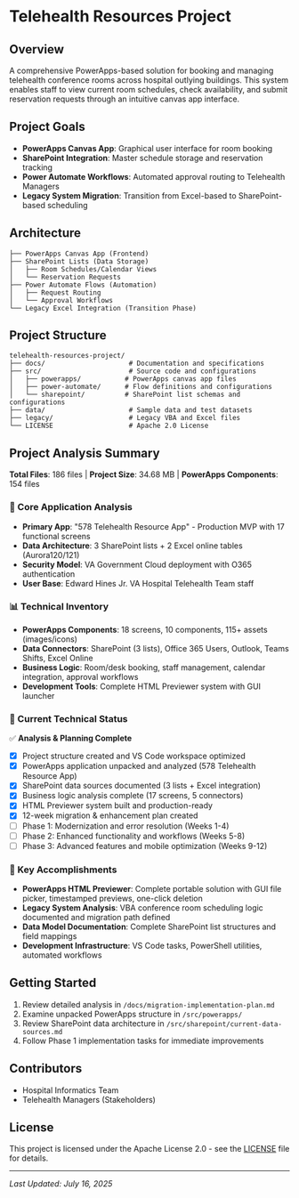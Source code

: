 # Telehealth Resources Project

## Overview
A comprehensive PowerApps-based solution for booking and managing telehealth conference rooms across hospital outlying buildings. This system enables staff to view current room schedules, check availability, and submit reservation requests through an intuitive canvas app interface.

## Project Goals
- **PowerApps Canvas App**: Graphical user interface for room booking
- **SharePoint Integration**: Master schedule storage and reservation tracking
- **Power Automate Workflows**: Automated approval routing to Telehealth Managers
- **Legacy System Migration**: Transition from Excel-based to SharePoint-based scheduling

## Architecture
```
├── PowerApps Canvas App (Frontend)
├── SharePoint Lists (Data Storage)
│   ├── Room Schedules/Calendar Views
│   └── Reservation Requests
├── Power Automate Flows (Automation)
│   ├── Request Routing
│   └── Approval Workflows
└── Legacy Excel Integration (Transition Phase)
```

## Project Structure
```
telehealth-resources-project/
├── docs/                     # Documentation and specifications
├── src/                      # Source code and configurations
│   ├── powerapps/           # PowerApps canvas app files
│   ├── power-automate/      # Flow definitions and configurations
│   └── sharepoint/          # SharePoint list schemas and configurations
├── data/                     # Sample data and test datasets
├── legacy/                   # Legacy VBA and Excel files
└── LICENSE                   # Apache 2.0 License
```

## Project Analysis Summary
**Total Files**: 186 files | **Project Size**: 34.68 MB | **PowerApps Components**: 154 files

### 🏥 Core Application Analysis
- **Primary App**: "578 Telehealth Resource App" - Production MVP with 17 functional screens
- **Data Architecture**: 3 SharePoint lists + 2 Excel online tables (Aurora120/121)
- **Security Model**: VA Government Cloud deployment with O365 authentication
- **User Base**: Edward Hines Jr. VA Hospital Telehealth Team staff

### 📊 Technical Inventory
- **PowerApps Components**: 18 screens, 10 components, 115+ assets (images/icons)
- **Data Connectors**: SharePoint (3 lists), Office 365 Users, Outlook, Teams Shifts, Excel Online
- **Business Logic**: Room/desk booking, staff management, calendar integration, approval workflows
- **Development Tools**: Complete HTML Previewer system with GUI launcher

### 🔧 Current Technical Status
✅ **Analysis & Planning Complete**
- [x] Project structure created and VS Code workspace optimized
- [x] PowerApps application unpacked and analyzed (578 Telehealth Resource App)
- [x] SharePoint data sources documented (3 lists + Excel integration)
- [x] Business logic analysis complete (17 screens, 5 connectors)
- [x] HTML Previewer system built and production-ready
- [x] 12-week migration & enhancement plan created
- [ ] Phase 1: Modernization and error resolution (Weeks 1-4)
- [ ] Phase 2: Enhanced functionality and workflows (Weeks 5-8)
- [ ] Phase 3: Advanced features and mobile optimization (Weeks 9-12)

### 🚀 Key Accomplishments
- **PowerApps HTML Previewer**: Complete portable solution with GUI file picker, timestamped previews, one-click deletion
- **Legacy System Analysis**: VBA conference room scheduling logic documented and migration path defined
- **Data Model Documentation**: Complete SharePoint list structures and field mappings
- **Development Infrastructure**: VS Code tasks, PowerShell utilities, automated workflows

## Getting Started
1. Review detailed analysis in `/docs/migration-implementation-plan.md`
2. Examine unpacked PowerApps structure in `/src/powerapps/`
3. Review SharePoint data architecture in `/src/sharepoint/current-data-sources.md`
4. Follow Phase 1 implementation tasks for immediate improvements

## Contributors
- Hospital Informatics Team
- Telehealth Managers (Stakeholders)

## License
This project is licensed under the Apache License 2.0 - see the [LICENSE](LICENSE) file for details.

---
*Last Updated: July 16, 2025*
